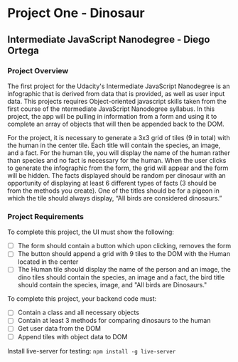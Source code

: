 # Project One - Dinosaur

## Intermediate JavaScript Nanodegree - Diego Ortega

### Project Overview

The first project for the Udacity's Intermediate JavaScript Nanodegree is an infographic that is derived from data that is provided, as well as user input data. This projects requires Object-oriented javascript skills taken from the first course of the ntermediate JavaScript Nanodegree syllabus. In this project, the app will be pulling in information from a form and using it to complete an array of objects that will then be appended back to the DOM.

For the project, it is necessary to generate a 3x3 grid of tiles (9 in total) with the human in the center tile. Each title will contain the species, an image, and a fact. For the human tile, you will display the name of the human rather than species and no fact is necessary for the human. When the user clicks to generate the infographic from the form, the grid will appear and the form will be hidden. The facts displayed should be random per dinosaur with an opportunity of displaying at least 6 different types of facts (3 should be from the methods you create). One of the titles should be for a pigeon in which the tile should always display, “All birds are considered dinosaurs.”

### Project Requirements

To complete this project, the UI must show the following:

- [ ] The form should contain a button which upon clicking, removes the form
- [ ] The button should append a grid with 9 tiles to the DOM with the Human located in the center
- [ ] The Human tile should display the name of the person and an image, the dino tiles should contain the species, an image and a fact, the bird title should contain the species, image, and "All birds are Dinosaurs."

To complete this project, your backend code must:

- [ ] Contain a class and all necessary objects
- [ ] Contain at least 3 methods for comparing dinosaurs to the human
- [ ] Get user data from the DOM
- [ ] Append tiles with object data to DOM

Install live-server for testing:
`npm install -g live-server`
